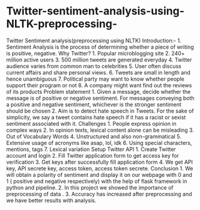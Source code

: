 # Twitter-sentiment-analysis-using-NLTK-preprocessing-
Twitter Sentiment analysis(preprocessing using NLTK)  Introduction:- 1. Sentiment Analysis is the process of determining whether a piece of writing is positive, negative.  Why Twitter? 1. Popular microblogging site 2. 240+ million active users 3. 500 million tweets are generated everyday 4. Twitter audience varies from common man to celebrities 5. User often discuss current affairs and share personal views. 6. Tweets are small in length and hence unambiguous 7. Political party may want to know whether people support their program or not 8. A company might want find out the reviews of its products  Problem statement 1. Given a message, decide whether the message is of positive or negative sentiment. For messages conveying both a positive and negative sentiment, whichever is the stronger sentiment should be chosen 2. Aim is to detect hate speech in Tweets. For the sake of simplicity, we say a tweet contains hate speech if it has a racist or sexist sentiment associated with it.  Challenges  1. People express opinion in complex ways 2. In opinion texts, lexical content alone can be misleading 3. Out of Vocabulary Words 4. Unstructured and also non-grammatical 5. Extensive usage of acronyms like asap, lol, idk 6. Using special characters, mentions, tags 7. Lexical variation  Setup Twitter API 1. Create Twitter account and login 2. Fill Twitter application form to get access key for verification 3. Get keys after successfully fill application form 4. We get API key, API secrete key, access token, access token secrete.  Conclusion  1. We will obtain a polarity of sentiment and display it on our webpage with 0 and 1 ( positive and negative respectively) with the help of flask framework in python and pipeline. 2. In this project we showed the importance of preprocessing of data . 3. Accuracy has increased after preprocessing and we have better results with analysis.
